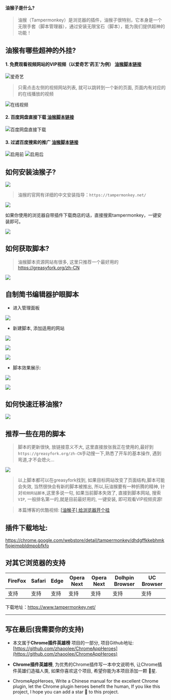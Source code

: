 #### 油猴子是什么?
> 油猴（Tampermonkey）是浏览器的插件，油猴子很特别，它本身是一个无限手套（脚本管理器），通过安装无限宝石（脚本），能为我们提供超神的功能！

## 油猴有哪些超神的外挂?
#### 1. 免费观看视频网站的VIP视频（以爱奇艺'药王'为例） [油猴脚本链接](https://greasyfork.org/zh-CN/scripts/27530-%E7%A0%B4%E8%A7%A3vip%E4%BC%9A%E5%91%98%E8%A7%86%E9%A2%91%E9%9B%86%E5%90%88)
![爱奇艺](https://user-gold-cdn.xitu.io/2019/5/3/16a7c4272ab1555a?w=1240&h=697&f=png&s=678644)

>只需点击左侧的视频网站列表, 就可以跳转到一个新的页面, 页面内有对应的的在线播放的视频

![在线视频](https://user-gold-cdn.xitu.io/2019/5/3/16a7c42781c3fd0b?w=1240&h=705&f=png&s=587748)

#### 2. 百度网盘直接下载 [油猴脚本链接](https://greasyfork.org/zh-CN/scripts/39504-%E7%99%BE%E5%BA%A6%E7%BD%91%E7%9B%98%E7%9B%B4%E6%8E%A5%E4%B8%8B%E8%BD%BD%E5%8A%A9%E6%89%8B-%E7%9B%B4%E9%93%BE%E5%8A%A0%E9%80%9F%E7%89%88)
![百度网盘直接下载](https://user-gold-cdn.xitu.io/2019/5/3/16a7c42784808390?w=1240&h=749&f=png&s=110606)

#### 3. 过滤百度搜索的推广 [油猴脚本链接](https://greasyfork.org/zh-CN/scripts/14178-ac-baidu-%E4%BC%98%E5%8C%96%E7%99%BE%E5%BA%A6-%E6%90%9C%E7%8B%97-%E8%B0%B7%E6%AD%8C%E6%90%9C%E7%B4%A2%E7%BB%93%E6%9E%9C%E4%B9%8B%E9%87%8D%E5%AE%9A%E5%90%91%E5%8E%BB%E9%99%A4-%E5%8E%BB%E5%B9%BF%E5%91%8A-favicon)
![启用前](https://user-gold-cdn.xitu.io/2019/5/3/16a7c4278ef8c45d?w=1240&h=862&f=png&s=683974)
![启用后](https://user-gold-cdn.xitu.io/2019/5/3/16a7c42791a2bd10?w=1240&h=931&f=png&s=431222)
## 如何安装油猴子?
![](https://user-gold-cdn.xitu.io/2019/5/3/16a7c427b169a7a1?w=1240&h=507&f=png&s=24760)
> 油猴的官网有详细的中文安装指导：`https://tampermonkey.net/`

![](https://user-gold-cdn.xitu.io/2019/5/3/16a7c427e77ced7e?w=1240&h=580&f=png&s=226138)

如果你使用的浏览器自带插件下载商店的话，直接搜索tampermonkey，一键安装即可。

![](https://user-gold-cdn.xitu.io/2019/5/3/16a7c42801676102?w=1240&h=786&f=png&s=314673)

## 如何获取脚本?

>油猴脚本资源网站有很多, 这里只推荐一个最好用的 https://greasyfork.org/zh-CN

![](https://user-gold-cdn.xitu.io/2019/5/3/16a7c42801c1c816?w=1240&h=832&f=png&s=348602)

## 自制简书编辑器护眼脚本
- 进入管理面板

![](https://user-gold-cdn.xitu.io/2019/5/3/16a7c428255c1c96?w=438&h=666&f=png&s=69772)

- 新建脚本, 添加适用的网站

![](https://user-gold-cdn.xitu.io/2019/5/3/16a7c42866283f46?w=1240&h=159&f=png&s=61996)

![](https://user-gold-cdn.xitu.io/2019/5/3/16a7c4286927e484?w=1240&h=535&f=png&s=153441)

![](https://user-gold-cdn.xitu.io/2019/5/3/16a7c4287a757dd9?w=1240&h=659&f=png&s=128491)
- 脚本效果展示:

![](https://user-gold-cdn.xitu.io/2019/5/3/16a7c428a9dad97c?w=1240&h=760&f=png&s=558282)


![](https://user-gold-cdn.xitu.io/2019/5/3/16a7c428bca713a6?w=1240&h=756&f=png&s=595611)

## 如何快速迁移油猴?

![](https://user-gold-cdn.xitu.io/2019/5/3/16a7c428d2e384fb?w=1240&h=569&f=png&s=118284)

## 推荐一些在用的脚本
> 脚本的更新很快, 放链接意义不大, 这里直接放张我正在使用的,最好到`https://greasyfork.org/zh-CN`手动搜一下,熟悉了开车的基本操作, 遇到弯道,才不会熄火...

![](https://user-gold-cdn.xitu.io/2019/5/3/16a7c428e2b9b1a8?w=1240&h=744&f=png&s=252298)

> 以上脚本都可以在greasyfork找到, 如果目标网站改变了页面结构,脚本可能会失效, 当然很快会有新的脚本被推出, 所以,玩油猴要有一种折腾的精神, 针对`视频网站脚本`,这里多说一句, 如果当前脚本失效了, 直接到脚本网站, 搜索`VIP`, 一般排名第一的,就是目前最好用的, 一键安装, 即可观看VIP视频资源!

> 本篇博客的优酷视频: [[油猴子] 给浏览器开个挂](http://v.youku.com/v_show/id_XMzYzNjU4MTk2NA==.html?spm=a2hzp.8244740.0.0)



## 插件下载地址:
https://chrome.google.com/webstore/detail/tampermonkey/dhdgffkkebhmkfjojejmpbldmpobfkfo

## 对其它浏览器的支持

| FireFox | Safari | Edge | Opera Next | Opera Next | Dolhpin Browser | UC Browser |
| - | - | - | - | - | - | - |
| 支持 | 支持 | 支持 | 支持 | 支持 | 支持 | 支持 |

下载地址：https://www.tampermonkey.net/ 

---

## 写在最后(我需要你的支持)
- 本文属于**Chrome插件英雄榜** 项目的一部分, 项目Github地址: [https://github.com/zhaoolee/ChromeAppHeroes](https://github.com/zhaoolee/ChromeAppHeroes)

- **Chrome插件英雄榜**, 为优秀的Chrome插件写一本中文说明书, 让Chrome插件英雄们造福人类, 如果你喜欢这个项目, 希望你能为本项目添加一颗 🌟星.

- ChromeAppHeroes, Write a Chinese manual for the excellent Chrome plugin, let the Chrome plugin heroes benefit the human, If you like this project, I hope you can add a star 🌟 to this project.


